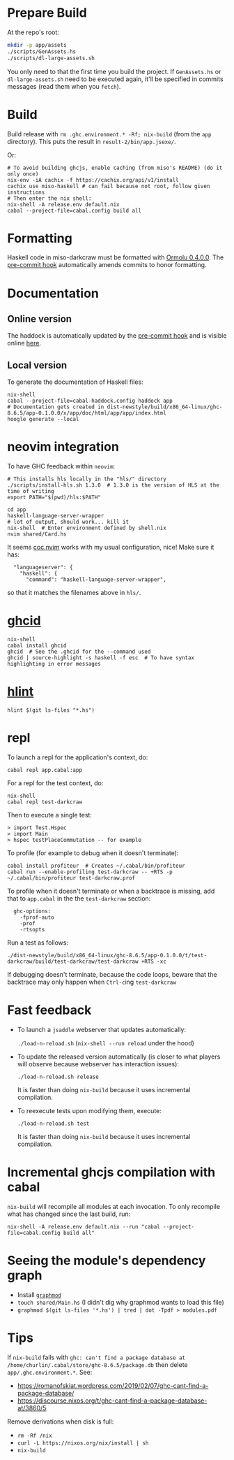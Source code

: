 # Prepare Build

At the repo's root:

```bash
mkdir -p app/assets
./scripts/GenAssets.hs
./scripts/dl-large-assets.sh
```

You only need to that the first time you build the project. If `GenAssets.hs`
or `dl-large-assets.sh` need to be executed again, it'll be specified
in commits messages (read them when you `fetch`).

# Build

Build release with `rm .ghc.environment.* -Rf; nix-build` (from the `app`
directory). This puts the result in `result-2/bin/app.jsexe/`.

Or:

```shell
# To avoid building ghcjs, enable caching (from miso's README) (do it only once)
nix-env -iA cachix -f https://cachix.org/api/v1/install
cachix use miso-haskell # can fail because not root, follow given instructions
# Then enter the nix shell:
nix-shell -A release.env default.nix
cabal --project-file=cabal.config build all
```

# Formatting

Haskell code in miso-darkcraw must be formatted with
[Ormolu 0.4.0.0](https://github.com/tweag/ormolu/releases/tag/0.4.0.0).
The [pre-commit hook](https://github.com/smelc/miso-darkcraw/blob/master/hooks/pre_commit.py)
automatically amends commits to honor formatting.

# Documentation

## Online version

The haddock is automatically updated by
the [pre-commit hook](https://github.com/smelc/miso-darkcraw/blob/master/hooks/pre_commit.py) and
is visible online [here](https://smelc.github.io/miso-darkcraw/).

## Local version

To generate the documentation of Haskell files:

```shell
nix-shell
cabal --project-file=cabal-haddock.config haddock app
# Documentation gets created in dist-newstyle/build/x86_64-linux/ghc-8.6.5/app-0.1.0.0/x/app/doc/html/app/app/index.html
hoogle generate --local
```

# neovim integration

To have GHC feedback within `neovim`:

```
# This installs hls locally in the "hls/" directory
./scripts/install-hls.sh 1.3.0  # 1.3.0 is the version of HLS at the time of writing
export PATH="$(pwd)/hls:$PATH"

cd app
haskell-language-server-wrapper
# lot of output, should work... kill it
nix-shell  # Enter environment defined by shell.nix
nvim shared/Card.hs
```

It seems [coc.nvim](https://github.com/neoclide/coc.nvim) works
with my usual configuration, nice! Make sure it has:

```
  "languageserver": {
    "haskell": {
      "command": "haskell-language-server-wrapper",
```

so that it matches the filenames above in `hls/`.

# [ghcid](https://github.com/ndmitchell/ghcid)

```shell
nix-shell
cabal install ghcid
ghcid  # See the .ghcid for the --command used
ghcid | source-highlight -s haskell -f esc  # To have syntax highlighting in error messages
```

# [hlint](https://github.com/ndmitchell/hlint)

`hlint $(git ls-files "*.hs")`

# repl

To launch a repl for the application's context, do:

```
cabal repl app.cabal:app
```

For a repl for the test context, do:

```
nix-shell
cabal repl test-darkcraw
```

Then to execute a single test:

```
> import Test.Hspec
> import Main
> hspec testPlaceCommutation -- for example
```

To profile (for example to debug when it doesn't terminate):

```
cabal install profiteur  # Creates ~/.cabal/bin/profiteur
cabal run --enable-profiling test-darkcraw -- +RTS -p
~/.cabal/bin/profiteur test-darkcraw.prof
```

To profile when it doesn't terminate or when a backtrace is missing,
add that to `app.cabal` in the the `test-darkcraw` section:

```
  ghc-options:
    -fprof-auto
    -prof
    -rtsopts
```

Run a test as follows:

```
./dist-newstyle/build/x86_64-linux/ghc-8.6.5/app-0.1.0.0/t/test-darkcraw/build/test-darkcraw/test-darkcraw +RTS -xc
```

If debugging doesn't terminate, because the code loops, beware that
the backtrace may only happen when `Ctrl-c`ing `test-darkcraw`

# Fast feedback

* To launch a `jsaddle` webserver that updates automatically:

  `./load-n-reload.sh` (`nix-shell --run reload` under the hood)
* To update the released version automatically (is closer to what players
  will observe because webserver has interaction issues):

  `./load-n-reload.sh release`

  It is faster than doing `nix-build` because it uses incremental compilation.
* To reexecute tests upon modifying them, execute:

  `./load-n-reload.sh test`

  It is faster than doing `nix-build` because it uses incremental compilation.

# Incremental ghcjs compilation with cabal

`nix-build` will recompile all modules at each invocation. To only recompile
what has changed since the last build, run:

```
nix-shell -A release.env default.nix --run "cabal --project-file=cabal.config build all"
```

# Seeing the module's dependency graph

* Install [`graphmod`](https://github.com/yav/graphmod)
* `touch shared/Main.hs`  (I didn't dig why graphmod wants to load this file)
* `graphmod $(git ls-files '*.hs') | tred | dot -Tpdf > modules.pdf`

# Tips

If `nix-build` fails with `ghc: can't find a package database at /home/churlin/.cabal/store/ghc-8.6.5/package.db`
then delete `app/.ghc.environment.*`. See:

* https://romanofskiat.wordpress.com/2019/02/07/ghc-cant-find-a-package-database/
* https://discourse.nixos.org/t/ghc-cant-find-a-package-database-at/3860/5

Remove derivations when disk is full:

* `rm -Rf /nix`
* `curl -L https://nixos.org/nix/install | sh`
* `nix-build`
